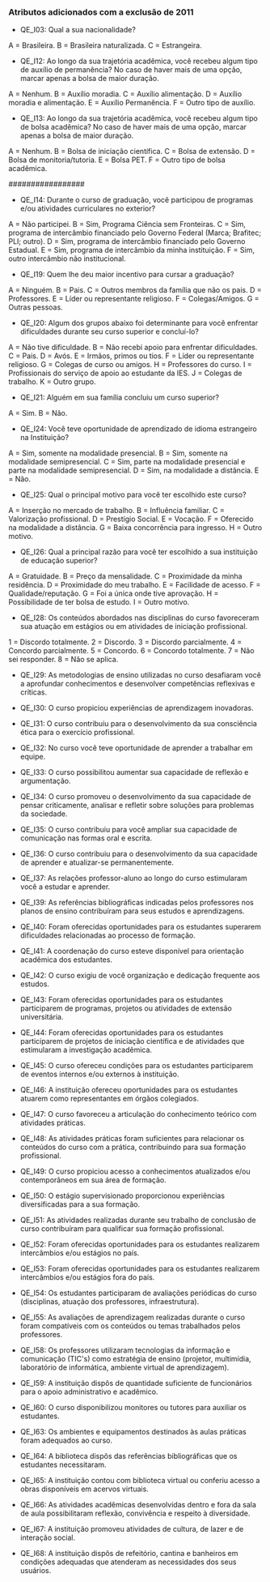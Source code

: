 ### Atributos adicionados com a exclusão de 2011

- QE_I03: Qual a sua nacionalidade?

A = Brasileira.
B = Brasileira naturalizada.
C = Estrangeira.

- QE_I12: Ao longo da sua trajetória acadêmica, você recebeu algum tipo de auxílio de permanência? No caso de haver mais de uma opção, marcar apenas a bolsa de maior duração.

A = Nenhum.
B = Auxílio moradia.
C = Auxílio alimentação.
D = Auxílio moradia e alimentação.
E = Auxílio Permanência.
F = Outro tipo de auxílio.

- QE_I13: Ao longo da sua trajetória acadêmica, você recebeu algum tipo de bolsa acadêmica? No caso de haver mais de uma opção, marcar apenas a bolsa de maior duração.

A = Nenhum.
B = Bolsa de iniciação científica.
C = Bolsa de extensão.
D = Bolsa de monitoria/tutoria.
E = Bolsa PET.
F = Outro tipo de bolsa acadêmica.

#################

- QE_I14: Durante o curso de graduação, você participou de programas e/ou atividades curriculares no exterior?

A = Não participei.
B = Sim, Programa Ciência sem Fronteiras.
C = Sim, programa de intercâmbio financiado pelo Governo Federal (Marca; Brafitec; PLI; outro).
D = Sim, programa de intercâmbio financiado pelo Governo Estadual.
E = Sim, programa de intercâmbio da minha instituição.
F = Sim, outro intercâmbio não institucional.

- QE_I19: Quem lhe deu maior incentivo para cursar a graduação?

A = Ninguém.
B = Pais.
C = Outros membros da família que não os pais.
D = Professores.
E = Líder ou representante religioso.
F = Colegas/Amigos.
G = Outras pessoas.

- QE_I20: Algum dos grupos abaixo foi determinante para você enfrentar dificuldades durante seu curso superior e concluí-lo?

A = Não tive dificuldade.
B = Não recebi apoio para enfrentar dificuldades.
C = Pais.
D = Avós.
E = Irmãos, primos ou tios.
F = Líder ou representante religioso.
G = Colegas de curso ou amigos.
H = Professores do curso.
I = Profissionais do serviço de apoio ao estudante da IES.
J = Colegas de trabalho.
K = Outro grupo.

- QE_I21: Alguém em sua família concluiu um curso superior?

A = Sim.
B = Não.

- QE_I24: Você teve oportunidade de aprendizado de idioma estrangeiro na Instituição?

A = Sim, somente na modalidade presencial.
B = Sim, somente na modalidade semipresencial.
C = Sim, parte na modalidade presencial e parte na modalidade semipresencial.
D = Sim, na modalidade a distância.
E = Não.

- QE_I25: Qual o principal motivo para você ter escolhido este curso?

A = Inserção no mercado de trabalho.
B = Influência familiar.
C = Valorização profissional.
D = Prestígio Social.
E = Vocação.
F = Oferecido na modalidade a distância.
G = Baixa concorrência para ingresso.
H = Outro motivo.

- QE_I26: Qual a principal razão para você ter escolhido a sua instituição de educação superior?

A = Gratuidade.
B = Preço da mensalidade.
C = Proximidade da minha residência.
D = Proximidade do meu trabalho.
E = Facilidade de acesso.
F = Qualidade/reputação.
G = Foi a única onde tive aprovação.
H = Possibilidade de ter bolsa de estudo.
I = Outro motivo.

- QE_I28: Os conteúdos abordados nas disciplinas do curso favoreceram sua atuação em estágios ou em atividades de iniciação profissional.

1 = Discordo totalmente.
2 = Discordo.
3 = Discordo parcialmente.
4 = Concordo parcialmente.
5 = Concordo.
6 = Concordo totalmente.
7 = Não sei responder.
8 = Não se aplica.

- QE_I29: As metodologias de ensino utilizadas no curso desafiaram você a aprofundar conhecimentos e desenvolver competências reflexivas e críticas.

- QE_I30: O curso propiciou experiências de aprendizagem inovadoras.

- QE_I31: O curso contribuiu para o desenvolvimento da sua consciência ética para o exercício profissional.

- QE_I32: No curso você teve oportunidade de aprender a trabalhar em equipe.

- QE_I33: O curso possibilitou aumentar sua capacidade de reflexão e argumentação.

- QE_I34: O curso promoveu o desenvolvimento da sua capacidade de pensar criticamente, analisar e refletir sobre soluções para problemas da sociedade.

- QE_I35: O curso contribuiu para você ampliar sua capacidade de comunicação nas formas oral e escrita.

- QE_I36: O curso contribuiu para o desenvolvimento da sua capacidade de aprender e atualizar-se permanentemente.

- QE_I37: As relações professor-aluno ao longo do curso estimularam você a estudar e aprender.

- QE_I39: As referências bibliográficas indicadas pelos professores nos planos de ensino contribuíram para seus estudos e aprendizagens.

- QE_I40: Foram oferecidas oportunidades para os estudantes superarem dificuldades relacionadas ao processo de formação.

- QE_I41: A coordenação do curso esteve disponível para orientação acadêmica dos estudantes.

- QE_I42: O curso exigiu de você organização e dedicação frequente aos estudos.

- QE_I43: Foram oferecidas oportunidades para os estudantes participarem de programas, projetos ou atividades de extensão universitária.

- QE_I44: Foram oferecidas oportunidades para os estudantes participarem de projetos de iniciação científica e de atividades que estimularam a investigação acadêmica.

- QE_I45: O curso ofereceu condições para os estudantes participarem de eventos internos e/ou externos à instituição.

- QE_I46: A instituição ofereceu oportunidades para os estudantes atuarem como representantes em órgãos colegiados.

- QE_I47: O curso favoreceu a articulação do conhecimento teórico com atividades práticas.

- QE_I48: As atividades práticas foram suficientes para relacionar os conteúdos do curso com a prática, contribuindo para sua formação profissional.

- QE_I49: O curso propiciou acesso a conhecimentos atualizados e/ou contemporâneos em sua área de formação.

- QE_I50: O estágio supervisionado proporcionou experiências diversificadas para a sua formação.

- QE_I51: As atividades realizadas durante seu trabalho de conclusão de curso contribuíram para qualificar sua formação profissional.

- QE_I52: Foram oferecidas oportunidades para os estudantes realizarem intercâmbios e/ou estágios no país. 

- QE_I53: Foram oferecidas oportunidades para os estudantes realizarem intercâmbios e/ou estágios fora do país.

- QE_I54: Os estudantes participaram de avaliações periódicas do curso (disciplinas, atuação dos professores, infraestrutura).

- QE_I55: As avaliações de aprendizagem realizadas durante o curso foram compatíveis com os conteúdos ou temas trabalhados pelos professores.

- QE_I58: Os professores utilizaram tecnologias da informação e comunicação (TIC's) como estratégia de ensino (projetor, multimídia, laboratório de informática, ambiente virtual de aprendizagem).

- QE_I59: A instituição dispôs de quantidade suficiente de funcionários para o apoio administrativo e acadêmico.

- QE_I60: O curso disponibilizou monitores ou tutores para auxiliar os estudantes.

- QE_I63: Os ambientes e equipamentos destinados às aulas práticas foram adequados ao curso.

- QE_I64: A biblioteca dispôs das referências bibliográficas que os estudantes necessitaram.

- QE_I65: A instituição contou com biblioteca virtual ou conferiu acesso a obras disponíveis em acervos virtuais.

- QE_I66: As atividades acadêmicas desenvolvidas dentro e fora da sala de aula possibilitaram reflexão, convivência e respeito à diversidade.

- QE_I67: A instituição promoveu atividades de cultura, de lazer e de interação social.

- QE_I68: A instituição dispôs de refeitório, cantina e banheiros em condições adequadas que atenderam as necessidades dos seus usuários.